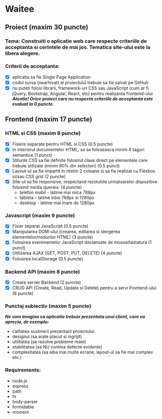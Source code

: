 # Waitee

## Proiect (maxim 30 puncte)
### Tema: Construiti o aplicatie web care respecte criteriile de acceptanta si cerintele de mai jos. Tematica site-ului este la libera alegere.

### Criterii de acceptanta:

- [x] aplicatia sa fie Single Page Application
- [x] codul sursa (nearhivat) al proiectului trebuie sa fie salvat pe GitHub
- [x] nu puteti folosi librarii, framework-uri CSS sau JavaScript (cum ar fi jQuery, Bootstrap, Angular, React, etc) pentru realizarea frontend-ului
***Atentie! Orice proiect care nu respecta criteriile de acceptanta este evaluat la 0 puncte.***

## Frontend (maxim 17 puncte)
### HTML si CSS (maxim 8 puncte)
- [x] Fisiere separate pentru HTML si CSS (0.5 puncte)
- [x] In interiorul documentelor HTML, sa se foloseasca minim 4 taguri semantice (1 punct)
- [x] Stilurile CSS sa fie definite folosind clase direct pe elementele care trebuie stilizate (minim 80% din selectori) (0.5 punct)
- [x] Layout-ul sa fie impartit in minim 2 coloane si sa fie realizat cu Flexbox si/sau CSS grid (2 puncte)
- [x] Site-ul sa fie responsive, respectand rezolutiile urmatoarelor dispozitive folosind media queries: (4 puncte)
  - telefon mobil - latime mai mica 768px
  - tableta - latime intre 768px si 1280px
  - desktop - latime mai mare de 1280px
### Javascript (maxim 9 puncte)
- [x] Fisier separat JavaScript (0.5 puncte)
- [x] Manipularea DOM-ului (crearea, editarea si stergerea elementelor/nodurilor HTML) (3 puncte)
- [x] Folosirea evenimentelor JavaScript declansate de mouse/tastatura (1 punct)
- [x] Utilizarea AJAX (GET, POST, PUT, DELETE) (4 puncte)
- [x] Folosirea localStorage (0.5 puncte)
### Backend API (maxim 8 puncte)
- [x] Creare server Backend (2 puncte)
- [x] CRUD API (Create, Read, Update si Delete) pentru a servi Frontend-ului (6 puncte)

### Punctaj subiectiv (maxim 5 puncte)
***Ne vom imagina ca aplicatia trebuie prezentata unui client, care va aprecia, de exemplu:***

- calitatea sustinerii prezentarii proiectului
- designul (sa arate placut si ingrijit)
- utilitatea (sa rezolve probleme reale)
- stabilitatea (sa NU contina defecte evidente)
- complexitatea (sa aiba mai multe ecrane, layout-ul sa fie mai complex etc.)

### Requirements:
 - node.js
 - express
 - path
 - fs
 - body-parser
 - formidable
 - moment
